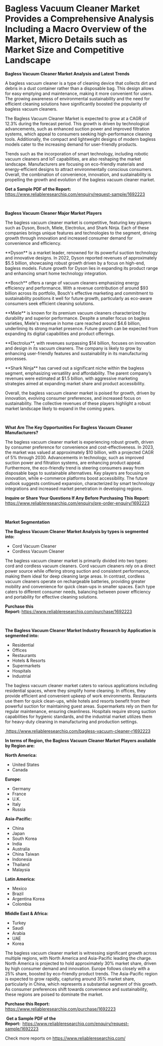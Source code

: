 <p><h1>Bagless Vacuum Cleaner Market Provides a Comprehensive Analysis Including a Macro Overview of the Market, Micro Details such as Market Size and Competitive Landscape</h1></p><p><strong>Bagless Vacuum Cleaner Market Analysis and Latest Trends</strong></p>
<p><p>A bagless vacuum cleaner is a type of cleaning device that collects dirt and debris in a dust container rather than a disposable bag. This design allows for easy emptying and maintenance, making it more convenient for users. The growing awareness of environmental sustainability and the need for efficient cleaning solutions have significantly boosted the popularity of bagless vacuum cleaners.</p><p>The Bagless Vacuum Cleaner Market is expected to grow at a CAGR of 12.3% during the forecast period. This growth is driven by technological advancements, such as enhanced suction power and improved filtration systems, which appeal to consumers seeking high-performance cleaning tools. Additionally, the compact and lightweight designs of modern bagless models cater to the increasing demand for user-friendly products.</p><p>Trends such as the incorporation of smart technology, including robotic vacuum cleaners and IoT capabilities, are also reshaping the market landscape. Manufacturers are focusing on eco-friendly materials and energy-efficient designs to attract environmentally conscious consumers. Overall, the combination of convenience, innovation, and sustainability is propelling the growth and evolution of the bagless vacuum cleaner market.</p></p>
<p><strong>Get a Sample PDF of the Report:&nbsp;</strong> <a href="https://www.reliableresearchiq.com/enquiry/request-sample/1692223?utm_campaign=120&utm_medium=2&utm_source=Github&utm_content=ia&utm_term=07012025&utm_id=bagless-vacuum-cleaner">https://www.reliableresearchiq.com/enquiry/request-sample/1692223</a></p>
<p>&nbsp;</p>
<p><strong>Bagless Vacuum Cleaner Major Market Players</strong></p>
<p><p>The bagless vacuum cleaner market is competitive, featuring key players such as Dyson, Bosch, Miele, Electrolux, and Shark Ninja. Each of these companies brings unique features and technologies to the segment, driving growth through innovation and increased consumer demand for convenience and efficiency.</p><p>**Dyson** is a market leader, renowned for its powerful suction technology and innovative designs. In 2022, Dyson reported revenues of approximately $5.5 billion, showcasing robust growth driven by a focus on high-end, bagless models. Future growth for Dyson lies in expanding its product range and enhancing smart home technology integration.</p><p>**Bosch** offers a range of vacuum cleaners emphasizing energy efficiency and performance. With a revenue contribution of around $93 billion across its portfolio, Bosch's effective marketing and commitment to sustainability positions it well for future growth, particularly as eco-aware consumers seek efficient cleaning solutions.</p><p>**Miele** is known for its premium vacuum cleaners characterized by durability and superior performance. Despite a smaller focus on bagless varieties, Miele's revenue in home care reached around $4.6 billion, underlining its strong market presence. Future growth can be expected from expanding its digital capabilities and product offerings.</p><p>**Electrolux**, with revenues surpassing $14 billion, focuses on innovation and design in its vacuum cleaners. The company is likely to grow by enhancing user-friendly features and sustainability in its manufacturing processes.</p><p>**Shark Ninja** has carved out a significant niche within the bagless segment, emphasizing versatility and affordability. The parent company’s revenues were estimated at $1.5 billion, with aggressive marketing strategies aimed at expanding market share and product accessibility.</p><p>Overall, the bagless vacuum cleaner market is poised for growth, driven by innovation, evolving consumer preferences, and increased focus on sustainability. The collective revenues of these players highlight a robust market landscape likely to expand in the coming years.</p></p>
<p>&nbsp;</p>
<p><strong>What Are The Key Opportunities For Bagless Vacuum Cleaner Manufacturers?</strong></p>
<p><p>The bagless vacuum cleaner market is experiencing robust growth, driven by consumer preference for convenience and cost-effectiveness. In 2023, the market was valued at approximately $10 billion, with a projected CAGR of 5% through 2030. Advancements in technology, such as improved suction power and filtration systems, are enhancing product appeal. Furthermore, the eco-friendly trend is steering consumers away from disposable bags to sustainable alternatives. Key players are focusing on innovation, while e-commerce platforms boost accessibility. The future outlook suggests continued expansion, characterized by smart technology integrations and increased market penetration in developing regions.</p></p>
<p><strong>Inquire or Share Your Questions If Any Before Purchasing This Report:</strong> <a href="https://www.reliableresearchiq.com/enquiry/pre-order-enquiry/1692223?utm_campaign=120&utm_medium=2&utm_source=Github&utm_content=ia&utm_term=07012025&utm_id=bagless-vacuum-cleaner">https://www.reliableresearchiq.com/enquiry/pre-order-enquiry/1692223</a></p>
<p>&nbsp;</p>
<p><strong>Market Segmentation</strong></p>
<p><strong>The Bagless Vacuum Cleaner Market Analysis by types is segmented into:</strong></p>
<p><ul><li>Cord Vacuum Cleaner</li><li>Cordless Vacuum Cleaner</li></ul></p>
<p><p>The bagless vacuum cleaner market is primarily divided into two types: cord and cordless vacuum cleaners. Cord vacuum cleaners rely on a direct power source while offering strong suction and consistent performance, making them ideal for deep cleaning large areas. In contrast, cordless vacuum cleaners operate on rechargeable batteries, providing greater mobility and convenience for quick clean-ups in smaller spaces. Each type caters to different consumer needs, balancing between power efficiency and portability for effective cleaning solutions.</p></p>
<p><strong>Purchase this Report:&nbsp;</strong><a href="https://www.reliableresearchiq.com/purchase/1692223?utm_campaign=120&utm_medium=2&utm_source=Github&utm_content=ia&utm_term=07012025&utm_id=bagless-vacuum-cleaner">https://www.reliableresearchiq.com/purchase/1692223</a></p>
<p>&nbsp;</p>
<p><strong>The Bagless Vacuum Cleaner Market Industry Research by Application is segmented into:</strong></p>
<p><ul><li>Residential</li><li>Offices</li><li>Restaurants</li><li>Hotels & Resorts</li><li>Supermarkets</li><li>Hospitals</li><li>Industrial</li></ul></p>
<p><p>The bagless vacuum cleaner market caters to various applications including residential spaces, where they simplify home cleaning. In offices, they provide efficient and convenient upkeep of work environments. Restaurants use them for quick clean-ups, while hotels and resorts benefit from their powerful suction for maintaining guest areas. Supermarkets rely on them for regular maintenance, ensuring cleanliness. Hospitals require strong suction capabilities for hygienic standards, and the industrial market utilizes them for heavy-duty cleaning in manufacturing and production settings.</p></p>
<p><a href="https://www.reliableresearchiq.com/bagless-vacuum-cleaner-r1692223?utm_campaign=120&utm_medium=2&utm_source=Github&utm_content=ia&utm_term=07012025&utm_id=bagless-vacuum-cleaner">&nbsp;https://www.reliableresearchiq.com/bagless-vacuum-cleaner-r1692223</a></p>
<p><strong>In terms of Region, the Bagless Vacuum Cleaner Market Players available by Region are:</strong></p>
<p>
    <p> <strong> North America: </strong>
        <ul>
            <li>United States</li>
            <li>Canada</li>
        </ul>
        </p> 
    <p> <strong> Europe: </strong>
        <ul>
            <li>Germany</li>
            <li>France</li>
            <li>U.K.</li>
            <li>Italy</li>
            <li>Russia</li>
        </ul>
        </p> 
    <p> <strong> Asia-Pacific: </strong>
        <ul>
            <li>China</li>
            <li>Japan</li>
            <li>South Korea</li>
            <li>India</li>
            <li>Australia</li>
            <li>China Taiwan</li>
            <li>Indonesia</li>
            <li>Thailand</li>
            <li>Malaysia</li>
        </ul>
        </p> 
    <p> <strong> Latin America: </strong>
        <ul>
            <li>Mexico</li>
            <li>Brazil</li>
            <li>Argentina Korea</li>
            <li>Colombia</li>
        </ul>
        </p> 
    <p> <strong> Middle East & Africa: </strong>
        <ul>
            <li>Turkey</li>
            <li>Saudi</li>
            <li>Arabia</li>
            <li>UAE</li>
            <li>Korea</li>
        </ul>
    </p>
    </p>
<p><p>The bagless vacuum cleaner market is witnessing significant growth across multiple regions, with North America and Asia-Pacific leading the charge. North America is projected to hold approximately 30% market share, driven by high consumer demand and innovation. Europe follows closely with a 25% share, boosted by eco-friendly product trends. The Asia-Pacific region is expected to grow rapidly, capturing around 35% market share, particularly in China, which represents a substantial segment of this growth. As consumer preferences shift towards convenience and sustainability, these regions are poised to dominate the market.</p></p>
<p><strong>Purchase this Report: </strong><a href="https://www.reliableresearchiq.com/purchase/1692223?utm_campaign=120&utm_medium=2&utm_source=Github&utm_content=ia&utm_term=07012025&utm_id=bagless-vacuum-cleaner">https://www.reliableresearchiq.com/purchase/1692223</a></p>
<p>&nbsp;<strong>Get a Sample PDF of the Report:&nbsp;&nbsp;</strong><a href="https://www.reliableresearchiq.com/enquiry/request-sample/1692223?utm_campaign=120&utm_medium=2&utm_source=Github&utm_content=ia&utm_term=07012025&utm_id=bagless-vacuum-cleaner">https://www.reliableresearchiq.com/enquiry/request-sample/1692223</a></p>
<p><strong></strong></p>
<p>Check more reports on <a href="https://www.reliableresearchiq.com/?utm_campaign=120&utm_medium=2&utm_source=Github&utm_content=ia&utm_term=07012025&utm_id=bagless-vacuum-cleaner">https://www.reliableresearchiq.com/</a></p>